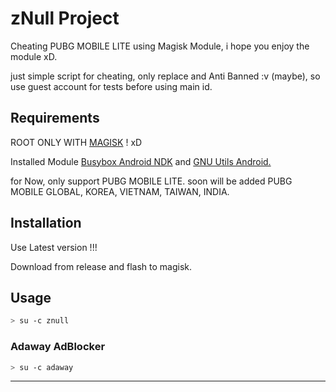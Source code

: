 # zNull Project


Cheating PUBG MOBILE LITE using Magisk Module, i hope you enjoy the module xD.


just simple script for cheating, only replace and Anti Banned :v (maybe), so use guest account for tests before using main id.


## Requirements


ROOT ONLY WITH [MAGISK](https://github.com/topjohnwu/Magisk "Magisk Github") ! xD


Installed Module [Busybox Android NDK](https://github.com/Magisk-Modules-Repo/busybox-ndk "Busybox Android NDK Magisk Repo") and [GNU Utils Android.](https://github.com/adiprasetya/zNull-Project/releases/tag/v4.6 "GNU Utils Android Download")


for Now, only support PUBG MOBILE LITE. soon will be added PUBG MOBILE GLOBAL, KOREA, VIETNAM, TAIWAN, INDIA.

## Installation

Use Latest version !!!

Download from release and flash to magisk.


## Usage

```bash
> su -c znull
```


### Adaway AdBlocker
```bash
> su -c adaway
```

---
